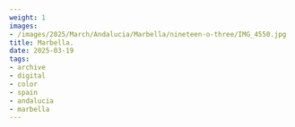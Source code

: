 ```yaml
---
weight: 1
images:
- /images/2025/March/Andalucia/Marbella/nineteen-o-three/IMG_4550.jpg
title: Marbella.
date: 2025-03-19
tags:
- archive
- digital
- color
- spain
- andalucia
- marbella
---
```


